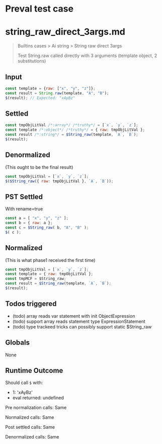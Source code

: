 # Preval test case

# string_raw_direct_3args.md

> Builtins cases > Ai string > String raw direct 3args
>
> Test String.raw called directly with 3 arguments (template object, 2 substitutions)

## Input

`````js filename=intro
const template = {raw: ["x", "y", "z"]};
const result = String.raw(template, "A", "B");
$(result); // Expected: "xAyBz"
`````


## Settled


`````js filename=intro
const tmpObjLitVal /*:array*/ /*truthy*/ = [`x`, `y`, `z`];
const template /*:object*/ /*truthy*/ = { raw: tmpObjLitVal };
const result /*:string*/ = $String_raw(template, `A`, `B`);
$(result);
`````


## Denormalized
(This ought to be the final result)

`````js filename=intro
const tmpObjLitVal = [`x`, `y`, `z`];
$($String_raw({ raw: tmpObjLitVal }, `A`, `B`));
`````


## PST Settled
With rename=true

`````js filename=intro
const a = [ "x", "y", "z" ];
const b = { raw: a };
const c = $String_raw( b, "A", "B" );
$( c );
`````


## Normalized
(This is what phase1 received the first time)

`````js filename=intro
const tmpObjLitVal = [`x`, `y`, `z`];
const template = { raw: tmpObjLitVal };
const tmpMCF = $String_raw;
const result = $String_raw(template, `A`, `B`);
$(result);
`````


## Todos triggered


- (todo) array reads var statement with init ObjectExpression
- (todo) support array reads statement type ExpressionStatement
- (todo) type trackeed tricks can possibly support static $String_raw


## Globals


None


## Runtime Outcome


Should call `$` with:
 - 1: 'xAyBz'
 - eval returned: undefined

Pre normalization calls: Same

Normalized calls: Same

Post settled calls: Same

Denormalized calls: Same
